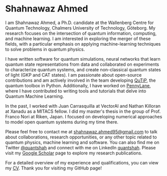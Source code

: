 # Shahnawaz Ahmed

I am Shahnawaz Ahmed, a Ph.D. candidate at the Wallenberg Centre for Quantum Technology, Chalmers University of Technology, Göteborg. My research focuses on the intersection of quantum information, computing, and machine learning. I am interested in exploring the merger of these fields, with a particular emphasis on applying machine-learning techniques to solve problems in quantum physics.

I have written software for quantum simulations, neural networks that learn quantum state representations from data and collaborated on experiments to characterize quantum systems, and create non-classical quantum states of light (GKP and CAT states). I am passionate about open-source contributions and am actively involved in the team developing [QuTiP](www.qutip.org), the quantum toolbox in Python. Additionally, I have worked on [PennyLane](https://pennylane.ai), where I have contributed to writing tools and tutorials that delve into Quantum Machine Learning.

In the past, I worked with Juan Carrasquilla at VectorAI and Nathan Killoran at Xanadu as a MITACS fellow. I did my master's thesis in the group of Prof. Franco Nori at Riken, Japan. I focused on developing numerical approaches to model open quantum systems during my time there.

Please feel free to contact me at shahnawaz.ahmed95@gmail.com to talk about collaborations, research opportunities, or any other topic related to quantum physics, machine learning and software. You can also find me on Twitter [@quantshah](https://twitter.com/quantshah) and connect with me on LinkedIn [quantshah](https://www.linkedin.com/in/quantshah/). Please visit my [Google Scholar](https://scholar.google.com/citations?user=2WJXw9YAAAAJ&hl=en) page to explore my research publications.

For a detailed overview of my experience and qualifications, you can view my [CV]([INSERT_CV_PDF_LINK_HERE](https://github.com/quantshah/cv/blob/main/cv.pdf)https://github.com/quantshah/cv/blob/main/cv.pdf). Thank you for visiting my GitHub page!

